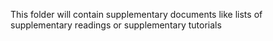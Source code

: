 This folder will contain supplementary documents like lists of supplementary readings or supplementary tutorials